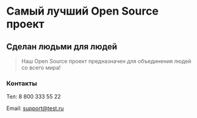 # Самый лучший Open Source проект

## Сделан людьми для людей

> Наш Open Source проект предназначен для объединения людей со всего мира!

### Контакты

Тел: 8 800 333 55 22

Email: [support@test.ru](mailto:support@test.ru)
